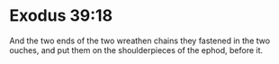 # Exodus 39:18

And the two ends of the two wreathen chains they fastened in the two ouches, and put them on the shoulderpieces of the ephod, before it.